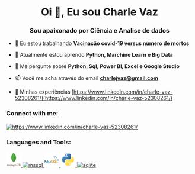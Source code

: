 <h1 align="center">Oi 👋, Eu sou Charle Vaz</h1>
<h3 align="center">Sou apaixonado por Ciência e Analise de dados</h3>

- 🔭 Eu estou trabalhando **Vacinação covid-19 versus número de mortos**

- 🌱 Atualmente estou aprendo **Python, Marchine Learn e Big Data**

- 💬 Me pergunte sobre **Python, Sql, Power BI, Excel e Google Studio**

- 📫 Você me acha através do email **charlejvaz@gmail.com**

- 📄 Minhas experiências [https://www.linkedin.com/in/charle-vaz-52308261/](https://www.linkedin.com/in/charle-vaz-52308261/)

<h3 align="left">Connect with me:</h3>
<p align="left">
<a href="https://linkedin.com/in/https://www.linkedin.com/in/charle-vaz-52308261/" target="blank"><img align="center" src="https://raw.githubusercontent.com/rahuldkjain/github-profile-readme-generator/master/src/images/icons/Social/linked-in-alt.svg" alt="https://www.linkedin.com/in/charle-vaz-52308261/" height="30" width="40" /></a>
</p>

<h3 align="left">Languages and Tools:</h3>
<p align="left"> <a href="https://www.mongodb.com/" target="_blank" rel="noreferrer"> <img src="https://raw.githubusercontent.com/devicons/devicon/master/icons/mongodb/mongodb-original-wordmark.svg" alt="mongodb" width="40" height="40"/> </a> <a href="https://www.microsoft.com/en-us/sql-server" target="_blank" rel="noreferrer"> <img src="https://www.svgrepo.com/show/303229/microsoft-sql-server-logo.svg" alt="mssql" width="40" height="40"/> </a> <a href="https://www.mysql.com/" target="_blank" rel="noreferrer"> <img src="https://raw.githubusercontent.com/devicons/devicon/master/icons/mysql/mysql-original-wordmark.svg" alt="mysql" width="40" height="40"/> </a> <a href="https://www.python.org" target="_blank" rel="noreferrer"> <img src="https://raw.githubusercontent.com/devicons/devicon/master/icons/python/python-original.svg" alt="python" width="40" height="40"/> </a> <a href="https://www.sqlite.org/" target="_blank" rel="noreferrer"> <img src="https://www.vectorlogo.zone/logos/sqlite/sqlite-icon.svg" alt="sqlite" width="40" height="40"/> </a> </p>

<!---
- 👋 Hi, I’m @charlevaz
- 👀 I’m interested in ...
- 🌱 I’m currently learning ...
- 💞️ I’m looking to collaborate on ...
- 📫 How to reach me ...


charlevaz/charlevaz is a ✨ special ✨ repository because its `README.md` (this file) appears on your GitHub profile.
You can click the Preview link to take a look at your changes.
--->
